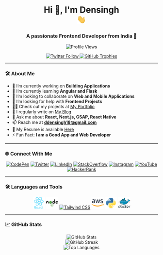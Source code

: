 <h1 align="center">
  Hi 👋, I'm Densingh
  <br>
  <img src="https://raw.githubusercontent.com/ABSphreak/ABSphreak/master/gifs/Hi.gif" width="30">
</h1>
<h3 align="center">A passionate Frontend Developer from India 🚀</h3>

<p align="center">
  <img src="https://komarev.com/ghpvc/?username=ddensingh&label=Profile%20views&color=0e75b6&style=flat" alt="Profile Views">
</p>

<p align="center">
  <a href="https://twitter.com/densingh" target="blank">
    <img src="https://img.shields.io/twitter/follow/densingh?logo=twitter&style=for-the-badge" alt="Twitter Follow">
  </a>
  <a href="https://github.com/ryo-ma/github-profile-trophy" target="blank">
    <img src="https://github-profile-trophy.vercel.app/?username=ddensingh&theme=onedark" alt="GitHub Trophies">
  </a>
</p>

---

### 🛠️ About Me

- 🔭 I’m currently working on **Building Applications**
- 🌱 I’m currently learning **Angular and Flask**
- 👯 I’m looking to collaborate on **Web and Mobile Applications**
- 🤝 I’m looking for help with **Frontend Projects**
- 👨‍💻 Check out my projects at [My Portfolio](https://profile-dya4e3w0b-densinghs-projects.vercel.app/)
- 📝 I regularly write on [My Blog](https://soumyajitblogs.vercel.app/)
- 💬 Ask me about **React, Next.js, GSAP, React Native**
- 📫 Reach me at **ddensingh18@gmail.com**
- 📄 My Resume is available [Here](https://profile-sandy-tau.vercel.app/resume)
- ⚡ Fun Fact: **I am a Good App and Web Developer**

---

### 🌐 Connect With Me

<p align="center">
  <a href="https://codepen.io/densingh" target="blank"><img src="https://raw.githubusercontent.com/rahuldkjain/github-profile-readme-generator/master/src/images/icons/Social/codepen.svg" alt="CodePen" height="30" width="40"/></a>
  <a href="https://twitter.com/densingh" target="blank"><img src="https://raw.githubusercontent.com/rahuldkjain/github-profile-readme-generator/master/src/images/icons/Social/twitter.svg" alt="Twitter" height="30" width="40"/></a>
  <a href="https://linkedin.com/in/densingh" target="blank"><img src="https://raw.githubusercontent.com/rahuldkjain/github-profile-readme-generator/master/src/images/icons/Social/linked-in-alt.svg" alt="LinkedIn" height="30" width="40"/></a>
  <a href="https://stackoverflow.com/users/densingh" target="blank"><img src="https://raw.githubusercontent.com/rahuldkjain/github-profile-readme-generator/master/src/images/icons/Social/stack-overflow.svg" alt="StackOverflow" height="30" width="40"/></a>
  <a href="https://instagram.com/mr__insta__prince" target="blank"><img src="https://raw.githubusercontent.com/rahuldkjain/github-profile-readme-generator/master/src/images/icons/Social/instagram.svg" alt="Instagram" height="30" width="40"/></a>
  <a href="https://www.youtube.com/c/densingh" target="blank"><img src="https://raw.githubusercontent.com/rahuldkjain/github-profile-readme-generator/master/src/images/icons/Social/youtube.svg" alt="YouTube" height="30" width="40"/></a>
  <a href="https://www.hackerrank.com/densingh" target="blank"><img src="https://raw.githubusercontent.com/rahuldkjain/github-profile-readme-generator/master/src/images/icons/Social/hackerrank.svg" alt="HackerRank" height="30" width="40"/></a>
</p>

---

### 🛠️ Languages and Tools

<p align="center">
  <a href="https://reactjs.org/" target="_blank" rel="noreferrer"><img src="https://raw.githubusercontent.com/devicons/devicon/master/icons/react/react-original-wordmark.svg" alt="React" width="40" height="40"/></a>
  <a href="https://nodejs.org" target="_blank" rel="noreferrer"><img src="https://raw.githubusercontent.com/devicons/devicon/master/icons/nodejs/nodejs-original-wordmark.svg" alt="Node.js" width="40" height="40"/></a>
  <a href="https://tailwindcss.com/" target="_blank" rel="noreferrer"><img src="https://www.vectorlogo.zone/logos/tailwindcss/tailwindcss-icon.svg" alt="Tailwind CSS" width="40" height="40"/></a>
  <a href="https://aws.amazon.com/" target="_blank" rel="noreferrer"><img src="https://raw.githubusercontent.com/devicons/devicon/master/icons/amazonwebservices/amazonwebservices-original-wordmark.svg" alt="AWS" width="40" height="40"/></a>
  <a href="https://www.python.org" target="_blank" rel="noreferrer"><img src="https://raw.githubusercontent.com/devicons/devicon/master/icons/python/python-original.svg" alt="Python" width="40" height="40"/></a>
  <a href="https://www.docker.com/" target="_blank" rel="noreferrer"><img src="https://raw.githubusercontent.com/devicons/devicon/master/icons/docker/docker-original-wordmark.svg" alt="Docker" width="40" height="40"/></a>
</p>

---

### 📈 GitHub Stats

<p align="center">
  <img src="https://github-readme-stats.vercel.app/api?username=ddensingh&show_icons=true&locale=en" alt="GitHub Stats" />
  <br>
  <img src="https://github-readme-streak-stats.herokuapp.com/?user=ddensingh" alt="GitHub Streak" />
  <br>
  <img src="https://github-readme-stats.vercel.app/api/top-langs?username=ddensingh&show_icons=true&locale=en&layout=compact" alt="Top Languages" />
</p>
